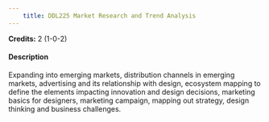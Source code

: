 ```yaml
---
    title: DDL225 Market Research and Trend Analysis
---
```

**Credits:** 2 (1-0-2)



#### Description 
Expanding into emerging markets, distribution channels in emerging markets, advertising and its relationship with design, ecosystem mapping to define the elements impacting innovation and design decisions, marketing basics for designers, marketing campaign, mapping out strategy, design thinking and business challenges.
